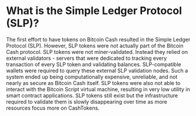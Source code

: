 # What is the Simple Ledger Protocol (SLP)?


The first effort to have tokens on Bitcoin Cash resulted in the Simple Ledger Protocol (SLP). However, SLP tokens were not actually part of the Bitcoin Cash protocol. SLP tokens were not miner-validated. Instead they relied on external validators - servers that were dedicated to tracking every transaction of every SLP token and validating balances. SLP-compatible wallets were required to query these external SLP validation nodes. Such a system ended up being computationally expensive, unreliable, and not nearly as secure as Bitcoin Cash itself. SLP tokens were also not able to interact with the Bitcoin Script virtual machine, resulting in very low utility in smart contract applications. SLP tokens still exist but the infrastructure required to validate them is slowly disappearing over time as more resources focus more on CashTokens.